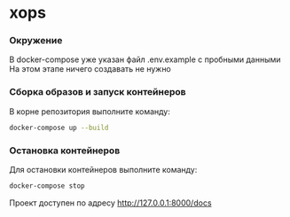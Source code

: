 # xops

### Окружение
В docker-compose уже указан файл .env.example с пробными данными
На этом этапе ничего создавать не нужно

### Сборка образов и запуск контейнеров
В корне репозитория выполните команду:
```bash
docker-compose up --build
```

### Остановка контейнеров
Для остановки контейнеров выполните команду:
```bash
docker-compose stop
```

Проект доступен по адресу http://127.0.0.1:8000/docs
